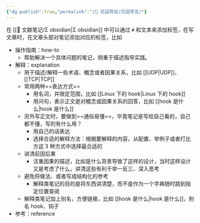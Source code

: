 ```yaml
---
{"dg-publish":true,"permalink":"/🌱 花园导览/花园导览/"}
---
```



在 [[🌿 文献笔记/Σ obsidian\|Σ obsidian]] 中可以通过 `#` 和文本来添加标签，在写文章时，在文章头部对笔记添加对应的标签，比如

- 操作指南：how-to
	- 帮助解决一个具体问题的笔记，侧重于描述指导实践。
- 解释：explanation
	- 用于描述/解释一些术语、概念或者因果关系，比如 [[UDP\|UDP]]、[[TCP\|TCP]]
	- 常用两种==表达方式==
		- 用名词，并限定范围，比如 [[Linux 下的 hook\|Linux 下的 hook]]
		- 用问句，表示正文是对概念或因果关系的回答，比如 [[hook 是什么\|hook 是什么]]
	- 另外写正文时，要做到==通俗易懂==，毕竟笔记是写给自己看的，自己都不懂，写的有什么用？
		- 用自己的话表达
		- 选择合适的解释方法：根据要解释的内容，从配置、举例子或者打比方这 3 种方式中选择最合适的
	- 讲清前因后果
		- 注重因果的描述，比如是什么背景导致了这样的设计，当时这样设计又是考虑了什么，讲清这些有利于举一反三、深入思考
	- 避免将做法、或者写成结构化的参考
		- 解释类笔记的目的是将东西讲清楚，而不是作为一个字典随时跳到指定位置查阅
	- 解释类笔记加上别名，方便链接，比如 [[hook 是什么\|hook 是什么]]，别名 hook、钩子
- 参考：reference